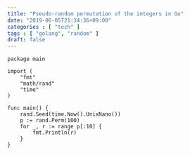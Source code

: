 ```yaml
---
title: "Pseudo-random permutation of the integers in Go"
date: "2019-06-05T21:34:36+09:00"
categories : [ "tech" ]
tags : [ "golang", "random" ]
draft: false
---
```

    
    package main
    
    import (
        "fmt"
        "math/rand"
        "time"
    )
    
    func main() {
        rand.Seed(time.Now().UnixNano())
        p := rand.Perm(100)
        for _, r := range p[:10] {
            fmt.Println(r)
        }
    }